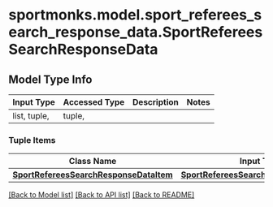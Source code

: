 # sportmonks.model.sport_referees_search_response_data.SportRefereesSearchResponseData

## Model Type Info
Input Type | Accessed Type | Description | Notes
------------ | ------------- | ------------- | -------------
list, tuple,  | tuple,  |  | 

### Tuple Items
Class Name | Input Type | Accessed Type | Description | Notes
------------- | ------------- | ------------- | ------------- | -------------
[**SportRefereesSearchResponseDataItem**](SportRefereesSearchResponseDataItem.md) | [**SportRefereesSearchResponseDataItem**](SportRefereesSearchResponseDataItem.md) | [**SportRefereesSearchResponseDataItem**](SportRefereesSearchResponseDataItem.md) |  | 

[[Back to Model list]](../../README.md#documentation-for-models) [[Back to API list]](../../README.md#documentation-for-api-endpoints) [[Back to README]](../../README.md)

